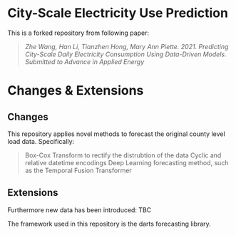 # City-Scale Electricity Use Prediction

This is a forked repository from following paper:

> *Zhe Wang, Han Li, Tianzhen Hong, Mary Ann Piette. 2021. Predicting City-Scale Daily Electricity Consumption Using Data-Driven Models. Submitted to Advance in Applied Energy*

<!--
[[slides]](docs/slides.pdf)[[paper]](https://dl.acm.org/doi/10.1145/3408308.3427980)
-->

# Changes & Extensions

## Changes

This repository applies novel methods to forecast the original county level load data. Specifically:

> Box-Cox Transform to rectify the distrubtion of the data
> Cyclic and relative datetime encodings 
> Deep Learning forecasting method, such as the Temporal Fusion Transformer

## Extensions

Furthermore new data has been introduced: TBC


The framework used in this repository is the darts forecasting library.
